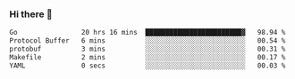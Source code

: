 ### Hi there 👋

<!--
**yeya24/yeya24** is a ✨ _special_ ✨ repository because its `README.md` (this file) appears on your GitHub profile.

Here are some ideas to get you started:

- 🔭 I’m currently working on ...
- 🌱 I’m currently learning ...
- 👯 I’m looking to collaborate on ...
- 🤔 I’m looking for help with ...
- 💬 Ask me about ...
- 📫 How to reach me: ...
- 😄 Pronouns: ...
- ⚡ Fun fact: ...
-->

<!--START_SECTION:waka-->

```txt
Go                20 hrs 16 mins  ████████████████████████▓   98.94 %
Protocol Buffer   6 mins          ░░░░░░░░░░░░░░░░░░░░░░░░░   00.54 %
protobuf          3 mins          ░░░░░░░░░░░░░░░░░░░░░░░░░   00.31 %
Makefile          2 mins          ░░░░░░░░░░░░░░░░░░░░░░░░░   00.17 %
YAML              0 secs          ░░░░░░░░░░░░░░░░░░░░░░░░░   00.03 %
```

<!--END_SECTION:waka-->
